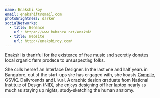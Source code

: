 ```yaml
---
name: Enakshi Roy
email: enakshift@gmail.com
photoBrightness: darker
socialNetworks:
  - title: Behance
    url: https://www.behance.net/enakshi
  - title: Website
    url: http://enakshiroy.com/
---
```


Enakshi is thankful for the existence of free music and secretly donates local organic farm produce to unsuspecting folks. 

She calls herself an Interface Designer. In the last one and half years in Bangalore, out of the start-ups she has engaged with, she boasts [Compile](http://compile.com/), [GSViQ](https://itunes.apple.com/in/app/gsviq/id1071669100?mt=8), [Dailyrounds](https://itunes.apple.com/in/app/daily-rounds-clinical-cases/id1003799400?mt=8) and [Liv.ai](https://liv.ai/). A graphic design graduate from National Institute of Design (NID), she enjoys designing off her laptop nearly as much as staying up nights, study-sketching the human anatomy.

